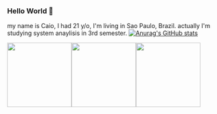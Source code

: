 ### Hello World 👋 
my name is Caio, I had 21 y/o, I'm living in Sao Paulo, Brazil. actually I'm studying system anaylisis in 3rd semester. 
[![Anurag's GitHub stats](https://github-readme-stats.vercel.app/api?username=condesso26)](https://github.com/anuraghazra/github-readme-stats)

<img height="150" src="https://cdn.jsdelivr.net/gh/devicons/devicon/icons/vscode/vscode-original-wordmark.svg" /><img height="150" src="https://cdn.jsdelivr.net/gh/devicons/devicon/icons/javascript/javascript-original.svg" /><img height="150" src="https://cdn.jsdelivr.net/gh/devicons/devicon/icons/css3/css3-plain.svg" />
